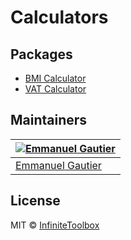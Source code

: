 # Calculators

## Packages
- [BMI Calculator](https://github.com/infinitetoolbox/calculators/tree/master/packages/bmi-calculator)
- [VAT Calculator](https://github.com/infinitetoolbox/calculators/tree/master/packages/vat-calculator)

## Maintainers

[![Emmanuel Gautier](https://avatars0.githubusercontent.com/u/2765366?s=144)](https://www.emmanuelgautier.fr) |
--- |
[Emmanuel Gautier](https://www.emmanuelgautier.fr) |

## License

MIT © [InfiniteToolbox](https://calculators.infinitetoolbox.org)
